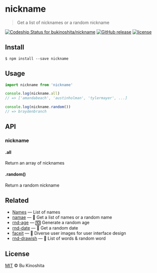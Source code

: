 # nickname
> Get a list of nicknames or a random nickname

[![Codeship Status for bukinoshita/nickname](https://app.codeship.com/projects/cc6d6330-e013-0134-8f7a-5ecc5558b622/status?branch=master)](https://app.codeship.com/projects/205143)
[![GitHub release](https://img.shields.io/github/release/bukinoshita/nickname.svg)](https://www.npmjs.com/package/nickname)
[![license](https://img.shields.io/github/license/bukinoshita/nickname.svg)](https://raw.githubusercontent.com/bukinoshita/nickname/master/LICENSE)

## Install
```
$ npm install --save nickname
```

## Usage
```js
import nickname from 'nickname'

console.log(nickname.all)
// => ['amandabeach', 'austinholman', 'tylermayer', ...]

console.log(nickname.random())
// => braydenbranch
```

## API
### nickname

#### .all
Return an array of nicknames

#### .random()
Return a random nickname

## Related
- [Names](https://github.com/bukinoshita/Names) — List of names
- [namae](https://github.com/bukinoshita/namae) — :couple: Get a list of names or a random name
- [rnd-age](https://github.com/bukinoshita/rnd-age) — :keycap_ten: Generate a random age
- [rnd-date](https://github.com/bukinoshita/rnd-date) — :date: Get a random date
- [faceit](https://github.com/bukinoshita/faceit) — :information_desk_person: Diverse user images for user interface design
- [rnd-drawish](https://github.com/bukinoshita/rnd-drawish) — :twisted_rightwards_arrows: List of words & random word

## License
[MIT](https://github.com/bukinoshita/nickname/blob/master/LICENSE) &copy; Bu Kinoshita
